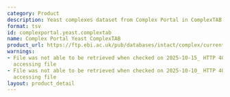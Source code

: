 ```yaml
---
category: Product
description: Yeast complexes dataset from Complex Portal in ComplexTAB format
format: tsv
id: complexportal.yeast.complextab
name: Complex Portal Yeast ComplexTAB
product_url: https://ftp.ebi.ac.uk/pub/databases/intact/complex/current/complextab/saccharomyces_cerevisiae.tsv
warnings:
- File was not able to be retrieved when checked on 2025-10-15_ HTTP 404 error when
  accessing file
- File was not able to be retrieved when checked on 2025-10-10_ HTTP 404 error when
  accessing file
layout: product_detail
---
```

